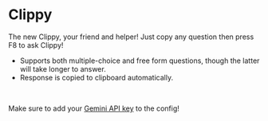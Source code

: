 # Clippy
The new Clippy, your friend and helper! Just copy any question then press F8 to ask Clippy!
- Supports both multiple-choice and free form questions, though the latter will take longer to answer.
- Response is copied to clipboard automatically.

<br>

Make sure to add your [Gemini API key](https://aistudio.google.com/app/apikey) to the config!
